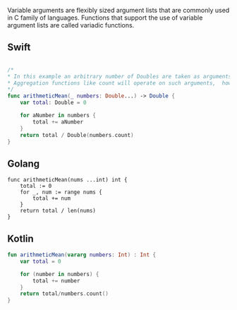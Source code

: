 Variable arguments are flexibly sized argument lists that are commonly used in C family of languages. Functions that support the use of variable argument lists are called variadic functions.

## Swift

```swift

/* 
* In this example an arbitrary number of Doubles are taken as arguments. 
* Aggregation functions like count will operate on such arguments,  however index values do not exist. 
*/
func arithmeticMean(_ numbers: Double...) -> Double {
    var total: Double = 0

    for aNumber in numbers {
        total += aNumber
    }
    return total / Double(numbers.count)
}
```

## Golang

```golang
func arithmeticMean(nums ...int) int {
	total := 0
	for _, num := range nums {
		total += num
	}
	return total / len(nums)
}
```

## Kotlin

```kotlin
fun arithmeticMean(vararg numbers: Int) : Int {
    var total = 0

    for (number in numbers) {
        total += number
    }
    return total/numbers.count()
}
```